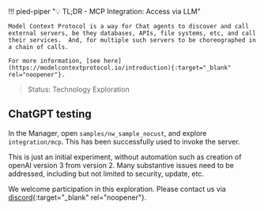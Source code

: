 !!! pied-piper ":bulb: TL;DR - MCP Integration: Access via LLM"

    Model Context Protocol is a way for Chat agents to discover and call external servers, be they databases, APIs, file systems, etc, and call their services.  And, for multiple such servers to be choreographed in a chain of calls.

    For more information, [see here](https://modelcontextprotocol.io/introduction){:target="_blank" rel="noopener"}.


> Status: Technology Exploration

## ChatGPT testing

In the Manager, open `samples/nw_sample_nocust`, and explore `integration/mcp`.  This has been successfully used to invoke the server.

This is just an initial experiment, without automation such as creation of openAI version 3 from version 2.  Many substantive issues need to be addressed, including but not limited to security, update, etc.

We welcome participation in this exploration.  Please contact us via [discord](https://discord.gg/HcGxbBsgRF){:target="_blank" rel="noopener"}.